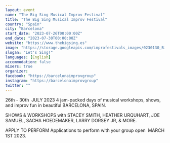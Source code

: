 ```yaml
---
layout: event
name: "The Big Sing Musical Improv Festival"
title: "The Big Sing Musical Improv Festival"
country: "Spain"
city: "Barcelona"
start_date: "2023-07-26T00:00:00Z"
end_date: "2023-07-30T00:00:00Z"
website: "https://www.thebigsing.es"
image: "https://storage.googleapis.com/improfestivals_images/0230130_BigImprov_MusicalFestival_FB%20Woman%20-%20Ella%20Galt.jpg"
slogan: "Let's Sing!"
languages: [English]
accommodation: false
mixers: true
organizer: 
facebook: "https://barcelonaimprovgroup"
instagram: "https://barcelonaimprovgroup"
twitter: ""
---
```


26th - 30th  JULY 2023 
4 jam-packed days of musical workshops, shows, and improv fun in beautiful BARCELONA, SPAIN.

SHOWS & WORKSHOPS
with STACEY SMITH, HEATHER URQUHART, JOE SAMUEL,  SACHA HOEDEMAKER, LARRY DORSEY JR, & MORE.

APPLY TO PERFORM 
Applications to perform with your group open  MARCH 1ST 2023.

